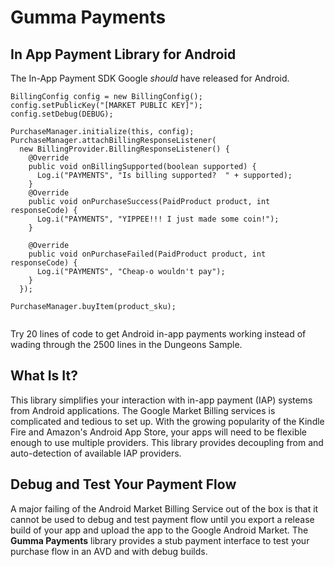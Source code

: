 # Gumma Payments #
## In App Payment Library for Android ##
The In-App Payment SDK Google _should_ have released for Android.

```
BillingConfig config = new BillingConfig();
config.setPublicKey("[MARKET PUBLIC KEY]");
config.setDebug(DEBUG);

PurchaseManager.initialize(this, config);
PurchaseManager.attachBillingResponseListener(
  new BillingProvider.BillingResponseListener() {
    @Override
    public void onBillingSupported(boolean supported) {
      Log.i("PAYMENTS", "Is billing supported?  " + supported);
    }
    @Override
    public void onPurchaseSuccess(PaidProduct product, int responseCode) {
      Log.i("PAYMENTS", "YIPPEE!!! I just made some coin!");
    }

    @Override
    public void onPurchaseFailed(PaidProduct product, int responseCode) {
      Log.i("PAYMENTS", "Cheap-o wouldn't pay");
    }
  });

PurchaseManager.buyItem(product_sku);


```

Try 20 lines of code to get Android in-app payments working instead of wading through the 2500 lines in the Dungeons Sample.


## What Is It? ##

This library simplifies your interaction with in-app payment (IAP) systems from Android applications.  The Google Market Billing services is complicated and tedious to set up.  With the growing popularity of the Kindle Fire and Amazon's Android App Store, your apps will need to be flexible enough to use multiple providers.  This library provides decoupling from and auto-detection of available IAP providers.

## Debug and Test Your Payment Flow ##

A major failing of the Android Market Billing Service out of the box is that it cannot be used to debug and test payment flow until you export a release build of your app and upload the app to the Google Android Market. The **Gumma Payments** library provides a stub payment interface to test your purchase flow in an AVD and with debug builds.
